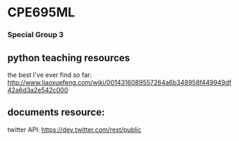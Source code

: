 # CPE695ML
### Special Group 3

## python teaching resources

the best I've ever find so far: <http://www.liaoxuefeng.com/wiki/0014316089557264a6b348958f449949df42a6d3a2e542c000>

## documents resource:

twitter API: <https://dev.twitter.com/rest/public>




